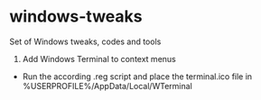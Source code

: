 # windows-tweaks
Set of Windows tweaks, codes and tools

1. Add Windows Terminal to context menus

- Run the according .reg script and place the terminal.ico file in %USERPROFILE%/AppData/Local/WTerminal
